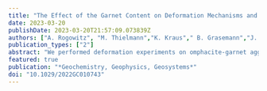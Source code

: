 ```yaml
---
title: "The Effect of the Garnet Content on Deformation Mechanisms and Weakening of Eclogite: Insights From Deformation Experiments and Numerical Simulations"
date: 2023-03-20
publishDate: 2023-03-20T21:57:09.073839Z
authors: ["A. Rogowitz", "M. Thielmann","K. Kraus"," B. Grasemann","J. Renner"]
publication_types: ["2"]
abstract: "We performed deformation experiments on omphacite-garnet aggregates at a temperature of 1000°C, a confining pressure of 2.5 GPa, and a strain rate of 3 × 10−6 s−1 and complemented them by numerical simulations to gain insight into the role of garnet fraction for the deformation behavior of dry eclogite, with a focus on strain weakening mechanisms. We determined the spatial and temporal evolution of strain and strain rate by basing numerical simulations on experimentally derived microstructures, and thereby identified characteristic deformation mechanisms. Pure omphacite and garnet aggregates deform by two different mechanisms. Internally strained clasts and low-angle grain boundaries indicate crystal plasticity for omphacitite; the fracture dominated fabric of garnetite documents brittle deformation. Electron channeling contrast imaging, however, revealed low-angle grain boundaries and free dislocations in garnet crystals, suggesting that minor crystal plasticity accompanies the brittle failure. Eclogitic aggregates show varying deformation behavior between the two end-members shifting from crystal plastic toward brittle deformation with increasing garnet content. All samples exhibit strain weakening. The intensity of weakening shows a positive correlation with the garnet content. Our combined experimental, numerical, and microstructural investigations suggest that the majority of strain weakening is associated with crystal plastic processes in omphacite. Numerical simulations and experiments show that a garnet content above 25% enhances the activity of crystal plastic processes in omphacite and results in strain localization, which subsequently weakens the eclogite."
featured: true
publication: "*Geochemistry, Geophysics, Geosystems*"
doi: "10.1029/2022GC010743"
---
```


